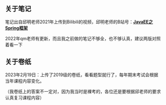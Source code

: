 ## 关于笔记

笔记出自邱明老师2021年上传到Bilibili的视频，邱明老师的B站号：**[JavaEE之Spring框架](https://space.bilibili.com/689233562)**

2022年qm老师有更新，而且我之前做的笔记不够全，也不够认真，建议两版对照着看一下

## 关于卷纸

2023年2月19日：上传了2019级的卷纸，看看题型就行了，每年期末考试会根据当年课程内容变化。

（我卷纸上的答案不一定对，因为我当时是裸考的，各位还是要根据邱老师的要求认真复习课程内容）
